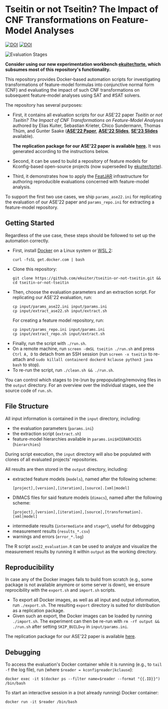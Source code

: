 # Tseitin or not Tseitin? The Impact of CNF Transformations on Feature-Model Analyses

[![DOI](https://zenodo.org/badge/DOI/10.5281/zenodo.6922807.svg)](https://doi.org/10.5281/zenodo.6922807)
[![DOI](https://zenodo.org/badge/DOI/10.5281/zenodo.6525375.svg)](https://doi.org/10.5281/zenodo.6525375)

![Evaluation Stages](stages.svg)

**Consider using our new experimentation workbench [ekuiter/torte](https://github.com/ekuiter/torte), which subsumes most of this repository's functionality.**

This repository provides Docker-based automation scripts for investigating transformations of feature-model formulas into conjunctive normal form (CNF) and evaluating the impact of such CNF transformations on subsequent feature-model analyses using SAT and #SAT solvers.

The repository has several purposes:

* First, it contains all evaluation scripts for our ASE'22 paper *Tseitin or not Tseitin? The Impact of CNF Transformations on Feature-Model Analyses* authored by Elias Kuiter, Sebastian Krieter, Chico Sundermann, Thomas Thüm, and Gunter Saake ([**ASE'22 Paper**](https://github.com/SoftVarE-Group/Papers/blob/main/2022/2022-ASE-Kuiter.pdf), [**ASE'22 Slides**](https://github.com/SoftVarE-Group/Slides/blob/main/2022/2022-10-13-ASE-Tseitin.pdf), [**SE'23 Slides**](https://github.com/SoftVarE-Group/Slides/blob/main/2023/2023-02-22-SE-Tseitin.pdf) available).
    
    **The replication package for our ASE'22 paper is available [here](https://doi.org/10.5281/zenodo.6525375).**
    It was generated according to the instructions below.
* Second, it can be used to build a repository of feature models for Kconfig-based open-source projects (now superseded by [ekuiter/torte](https://github.com/ekuiter/torte)).
* Third, it demonstrates how to apply the [FeatJAR](https://github.com/FeatureIDE/FeatJAR/) infrastructure for authoring reproducible evaluations concerned with feature-model analysis.

To support the first two use cases, we ship `params_ase22.ini` for replicating the evaluation of our ASE'22 paper and `params_repo.ini` for extracting a feature-model repository.

## Getting Started

Regardless of the use case, these steps should be followed to set up the automation correctly.

* First, install [Docker](https://docs.docker.com/get-docker/) on a Linux system or [WSL 2](https://docs.microsoft.com/de-de/windows/wsl/install):
    ```
    curl -fsSL get.docker.com | bash
    ```
* Clone this repository:
    ```
    git clone https://github.com/ekuiter/tseitin-or-not-tseitin.git && cd tseitin-or-not-tseitin
    ```
* Then, choose the evaluation parameters and an extraction script.
    For replicating our ASE'22 evaluation, run:
    ```
    cp input/params_ase22.ini input/params.ini
    cp input/extract_ase22.sh input/extract.sh
    ```
    For creating a feature model repository, run:
    ```
    cp input/params_repo.ini input/params.ini
    cp input/extract_repo.sh input/extract.sh
    ```
* Finally, run the script with `./run.sh`.
* On a remote machine, run `screen -dmSL tseitin ./run.sh` and press `Ctrl A, D` to detach from an SSH session (run `screen -x tseitin` to re-attach and `sudo killall containerd dockerd kclause python3 java bash` to stop).
* To re-run the script, run `./clean.sh && ./run.sh`.

You can control which stages to (re-)run by prepopulating/removing files in the `output` directory.
For an overview over the individual stages, see the source code of `run.sh`.

## File Structure

All input information is contained in the `input` directory, including:

* the evaluation parameters (`params.ini`)
* the extraction script (`extract.sh`)
* feature-model hierarchies available in `params.ini$HIERARCHIES` (`hierarchies`)

During script execution, the `input` directory will also be populated with clones of all evaluated projects' repositories.

All results are then stored in the `output` directory, including:

* extracted feature models (`models`), named after the following scheme:
    ```
    [project],[version],[iteration],[source].[xml|model]
    ```
* DIMACS files for said feature models (`dimacs`), named after the following scheme:
    ```
    [project],[version],[iteration],[source],[transformation].[xml|model]
    ```
* intermediate results (`intermediate` and `stage*`), useful for debugging
* measurement results (`results_*.csv`)
* warnings and errors (`error_*.log`)

The R script `ase22_evaluation.R` can be used to analyze and visualize the measurement results by running it within `output` as the working directory.

## Reproducibility

In case any of the Docker images fails to build from scratch (e.g., some package is not available anymore or some server is down), we ensure reprocibility with the `export.sh` and `import.sh` scripts.

* To export all Docker images, as well as all input and output information, run `./export.sh`.
    The resulting `export` directory is suited for distribution as a replication package.
* Given such an export, the Docker images can be loaded by running `./import.sh`.
    The experiment can then be re-run with `rm -rf output && ./run.sh` after setting `SKIP_BUILD=y` in `input/params.ini`.

The replication package for our ASE'22 paper is available [here](https://doi.org/10.5281/zenodo.6525375).

## Debugging

To access the evaluation's Docker container while it is running (e.g., to `tail -f` the log file), run (where `$reader = kconfigreader|kclause`):

```
docker exec -it $(docker ps --filter name=$reader --format "{{.ID}}") /bin/bash
```

To start an interactive session in a (not already running) Docker container:

```
docker run -it $reader /bin/bash
```
